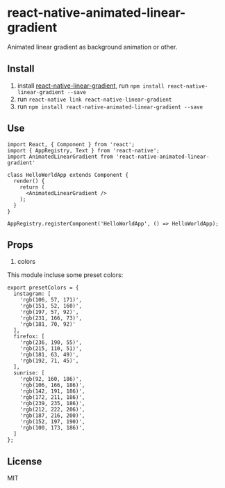 # react-native-animated-linear-gradient
Animated linear gradient as background animation or other.


## Install

1. install [react-native-linear-gradient](https://github.com/react-native-community/react-native-linear-gradient),  run `npm install react-native-linear-gradient --save` 
2. run `react-native link react-native-linear-gradient`
3. run `npm install react-native-animated-linear-gradient --save`


## Use

```
import React, { Component } from 'react';
import { AppRegistry, Text } from 'react-native';
import AnimatedLinearGradient from 'react-native-animated-linear-gradient'

class HelloWorldApp extends Component {
  render() {
    return (
      <AnimatedLinearGradient />
    );
  }
}

AppRegistry.registerComponent('HelloWorldApp', () => HelloWorldApp);
```

## Props

1. colors

This module incluse some preset colors:

```
export presetColors = {
  instagram: [
    'rgb(106, 57, 171)',
    'rgb(151, 52, 160)',
    'rgb(197, 57, 92)',
    'rgb(231, 166, 73)',
    'rgb(181, 70, 92)'
  ],
  firefox: [
    'rgb(236, 190, 55)',
    'rgb(215, 110, 51)',
    'rgb(181, 63, 49)',
    'rgb(192, 71, 45)',
  ],
  sunrise: [
    'rgb(92, 160, 186)',
    'rgb(106, 166, 186)',
    'rgb(142, 191, 186)',
    'rgb(172, 211, 186)',
    'rgb(239, 235, 186)',
    'rgb(212, 222, 206)',
    'rgb(187, 216, 200)',
    'rgb(152, 197, 190)',
    'rgb(100, 173, 186)',
  ]
};

```

## License

MIT